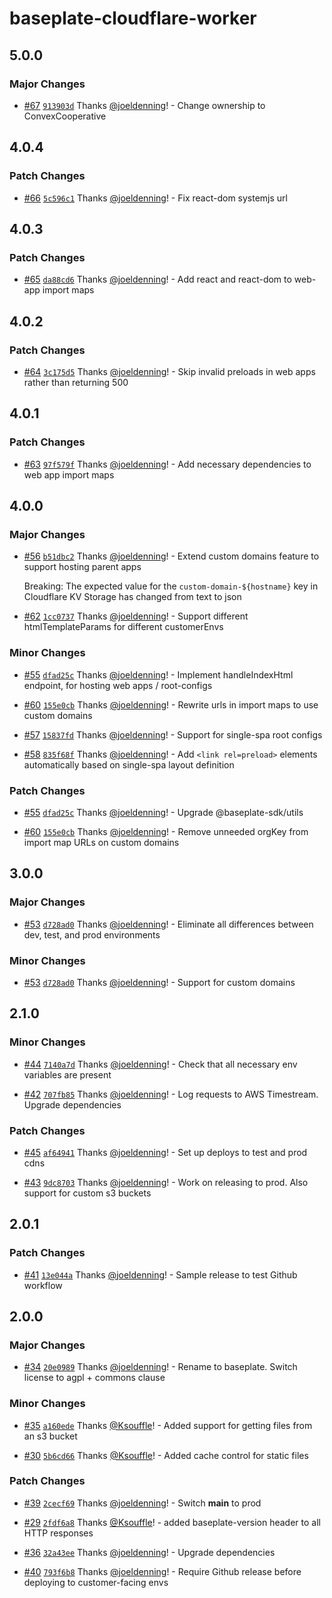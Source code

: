 # baseplate-cloudflare-worker

## 5.0.0

### Major Changes

- [#67](https://github.com/ConvexCooperative/baseplate-cloudflare-worker/pull/67) [`913903d`](https://github.com/ConvexCooperative/baseplate-cloudflare-worker/commit/913903dc2bdac62a60bc360f75f377302fee2a00) Thanks [@joeldenning](https://github.com/joeldenning)! - Change ownership to ConvexCooperative

## 4.0.4

### Patch Changes

- [#66](https://github.com/ConvexCooperative/baseplate-cloudflare-worker/pull/66) [`5c596c1`](https://github.com/ConvexCooperative/baseplate-cloudflare-worker/commit/5c596c188497a6526bba3825ace82a5f1a324898) Thanks [@joeldenning](https://github.com/joeldenning)! - Fix react-dom systemjs url

## 4.0.3

### Patch Changes

- [#65](https://github.com/ConvexCooperative/baseplate-cloudflare-worker/pull/65) [`da88cd6`](https://github.com/ConvexCooperative/baseplate-cloudflare-worker/commit/da88cd6baa3ffdaf9eeec5633c71f53508a126b0) Thanks [@joeldenning](https://github.com/joeldenning)! - Add react and react-dom to web-app import maps

## 4.0.2

### Patch Changes

- [#64](https://github.com/ConvexCooperative/baseplate-cloudflare-worker/pull/64) [`3c175d5`](https://github.com/ConvexCooperative/baseplate-cloudflare-worker/commit/3c175d5cca2fac28f91bf9c66a08ea25f1d274f2) Thanks [@joeldenning](https://github.com/joeldenning)! - Skip invalid preloads in web apps rather than returning 500

## 4.0.1

### Patch Changes

- [#63](https://github.com/ConvexCooperative/baseplate-cloudflare-worker/pull/63) [`97f579f`](https://github.com/ConvexCooperative/baseplate-cloudflare-worker/commit/97f579f1f3ca090935c77a1f04884fafc11c2b93) Thanks [@joeldenning](https://github.com/joeldenning)! - Add necessary dependencies to web app import maps

## 4.0.0

### Major Changes

- [#56](https://github.com/ConvexCooperative/baseplate-cloudflare-worker/pull/56) [`b51dbc2`](https://github.com/ConvexCooperative/baseplate-cloudflare-worker/commit/b51dbc20fbe7e06b7f3aeed0c4083f7be526f745) Thanks [@joeldenning](https://github.com/joeldenning)! - Extend custom domains feature to support hosting parent apps

  Breaking: The expected value for the `custom-domain-${hostname}` key in Cloudflare KV Storage has changed from text to json

* [#62](https://github.com/ConvexCooperative/baseplate-cloudflare-worker/pull/62) [`1cc0737`](https://github.com/ConvexCooperative/baseplate-cloudflare-worker/commit/1cc073745913dd71bd978e6fc1b4bb03e4417d99) Thanks [@joeldenning](https://github.com/joeldenning)! - Support different htmlTemplateParams for different customerEnvs

### Minor Changes

- [#55](https://github.com/ConvexCooperative/baseplate-cloudflare-worker/pull/55) [`dfad25c`](https://github.com/ConvexCooperative/baseplate-cloudflare-worker/commit/dfad25cafc5c15d1bab3e12a5b92954b2fa87d30) Thanks [@joeldenning](https://github.com/joeldenning)! - Implement handleIndexHtml endpoint, for hosting web apps / root-configs

* [#60](https://github.com/ConvexCooperative/baseplate-cloudflare-worker/pull/60) [`155e0cb`](https://github.com/ConvexCooperative/baseplate-cloudflare-worker/commit/155e0cb28d54bc01df9f1592ed149155007cc52a) Thanks [@joeldenning](https://github.com/joeldenning)! - Rewrite urls in import maps to use custom domains

- [#57](https://github.com/ConvexCooperative/baseplate-cloudflare-worker/pull/57) [`15837fd`](https://github.com/ConvexCooperative/baseplate-cloudflare-worker/commit/15837fdd80d239cc135709fb24981a11c8ef8daa) Thanks [@joeldenning](https://github.com/joeldenning)! - Support for single-spa root configs

* [#58](https://github.com/ConvexCooperative/baseplate-cloudflare-worker/pull/58) [`835f68f`](https://github.com/ConvexCooperative/baseplate-cloudflare-worker/commit/835f68ff4b4b05ea12d136ba2ae508ea92477757) Thanks [@joeldenning](https://github.com/joeldenning)! - Add `<link rel=preload>` elements automatically based on single-spa layout definition

### Patch Changes

- [#55](https://github.com/ConvexCooperative/baseplate-cloudflare-worker/pull/55) [`dfad25c`](https://github.com/ConvexCooperative/baseplate-cloudflare-worker/commit/dfad25cafc5c15d1bab3e12a5b92954b2fa87d30) Thanks [@joeldenning](https://github.com/joeldenning)! - Upgrade @baseplate-sdk/utils

* [#60](https://github.com/ConvexCooperative/baseplate-cloudflare-worker/pull/60) [`155e0cb`](https://github.com/ConvexCooperative/baseplate-cloudflare-worker/commit/155e0cb28d54bc01df9f1592ed149155007cc52a) Thanks [@joeldenning](https://github.com/joeldenning)! - Remove unneeded orgKey from import map URLs on custom domains

## 3.0.0

### Major Changes

- [#53](https://github.com/ConvexCooperative/baseplate-cloudflare-worker/pull/53) [`d728ad0`](https://github.com/ConvexCooperative/baseplate-cloudflare-worker/commit/d728ad0a6a42df4190e6670cf5fe4d2127d9a045) Thanks [@joeldenning](https://github.com/joeldenning)! - Eliminate all differences between dev, test, and prod environments

### Minor Changes

- [#53](https://github.com/ConvexCooperative/baseplate-cloudflare-worker/pull/53) [`d728ad0`](https://github.com/ConvexCooperative/baseplate-cloudflare-worker/commit/d728ad0a6a42df4190e6670cf5fe4d2127d9a045) Thanks [@joeldenning](https://github.com/joeldenning)! - Support for custom domains

## 2.1.0

### Minor Changes

- [#44](https://github.com/ConvexCooperative/baseplate-cloudflare-worker/pull/44) [`7140a7d`](https://github.com/ConvexCooperative/baseplate-cloudflare-worker/commit/7140a7d50d15e13ac4d5d2a8608dbd2a87ec7052) Thanks [@joeldenning](https://github.com/joeldenning)! - Check that all necessary env variables are present

* [#42](https://github.com/ConvexCooperative/baseplate-cloudflare-worker/pull/42) [`707fb85`](https://github.com/ConvexCooperative/baseplate-cloudflare-worker/commit/707fb85802015f26bb6e6d7ba6c41aee7f263e94) Thanks [@joeldenning](https://github.com/joeldenning)! - Log requests to AWS Timestream. Upgrade dependencies

### Patch Changes

- [#45](https://github.com/ConvexCooperative/baseplate-cloudflare-worker/pull/45) [`af64941`](https://github.com/ConvexCooperative/baseplate-cloudflare-worker/commit/af6494107e70356fced666138dcf0e56b011cfa5) Thanks [@joeldenning](https://github.com/joeldenning)! - Set up deploys to test and prod cdns

* [#43](https://github.com/ConvexCooperative/baseplate-cloudflare-worker/pull/43) [`9dc8703`](https://github.com/ConvexCooperative/baseplate-cloudflare-worker/commit/9dc870307f537c392c08869d742feb10e0a0af0b) Thanks [@joeldenning](https://github.com/joeldenning)! - Work on releasing to prod. Also support for custom s3 buckets

## 2.0.1

### Patch Changes

- [#41](https://github.com/ConvexCooperative/baseplate-cloudflare-worker/pull/41) [`13e044a`](https://github.com/ConvexCooperative/baseplate-cloudflare-worker/commit/13e044a1787910710ca25303176beb280ada778a) Thanks [@joeldenning](https://github.com/joeldenning)! - Sample release to test Github workflow

## 2.0.0

### Major Changes

- [#34](https://github.com/ConvexCooperative/baseplate-cloudflare-worker/pull/34) [`20e0989`](https://github.com/ConvexCooperative/baseplate-cloudflare-worker/commit/20e09897fb7d4c2a3869228fd041a5e93ae2669e) Thanks [@joeldenning](https://github.com/joeldenning)! - Rename to baseplate. Switch license to agpl + commons clause

### Minor Changes

- [#35](https://github.com/ConvexCooperative/baseplate-cloudflare-worker/pull/35) [`a160ede`](https://github.com/ConvexCooperative/baseplate-cloudflare-worker/commit/a160ede00756c1d6fdaee1c198cc2ed72fa27d56) Thanks [@Ksouffle](https://github.com/Ksouffle)! - Added support for getting files from an s3 bucket

* [#30](https://github.com/ConvexCooperative/baseplate-cloudflare-worker/pull/30) [`5b6cd66`](https://github.com/ConvexCooperative/baseplate-cloudflare-worker/commit/5b6cd66d43ecf4fc8889227f60451c6282a20c62) Thanks [@Ksouffle](https://github.com/Ksouffle)! - Added cache control for static files

### Patch Changes

- [#39](https://github.com/ConvexCooperative/baseplate-cloudflare-worker/pull/39) [`2cecf69`](https://github.com/ConvexCooperative/baseplate-cloudflare-worker/commit/2cecf69ab8e0872d135d38bb006b95d7a3bb84de) Thanks [@joeldenning](https://github.com/joeldenning)! - Switch **main** to prod

* [#29](https://github.com/ConvexCooperative/baseplate-cloudflare-worker/pull/29) [`2fdf6a8`](https://github.com/ConvexCooperative/baseplate-cloudflare-worker/commit/2fdf6a86cb3ad9669d6824d5c160a749ee005706) Thanks [@Ksouffle](https://github.com/Ksouffle)! - added baseplate-version header to all HTTP responses

- [#36](https://github.com/ConvexCooperative/baseplate-cloudflare-worker/pull/36) [`32a43ee`](https://github.com/ConvexCooperative/baseplate-cloudflare-worker/commit/32a43ee9d11d13edc17d564d60933de1cb48a2e3) Thanks [@joeldenning](https://github.com/joeldenning)! - Upgrade dependencies

* [#40](https://github.com/ConvexCooperative/baseplate-cloudflare-worker/pull/40) [`793f6b8`](https://github.com/ConvexCooperative/baseplate-cloudflare-worker/commit/793f6b8501a6cdd3c42a18053a945fabf909c261) Thanks [@joeldenning](https://github.com/joeldenning)! - Require Github release before deploying to customer-facing envs
